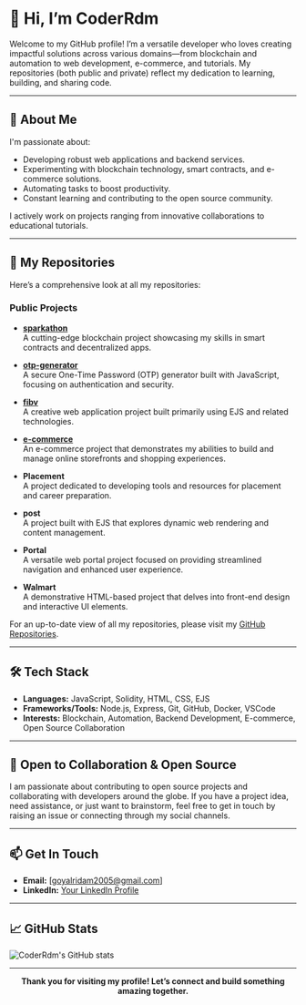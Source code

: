 # 👋 Hi, I’m CoderRdm

Welcome to my GitHub profile! I’m a versatile developer who loves creating impactful solutions across various domains—from blockchain and automation to web development, e-commerce, and tutorials. My repositories (both public and private) reflect my dedication to learning, building, and sharing code.

---

## 🚀 About Me

I'm passionate about:
- Developing robust web applications and backend services.
- Experimenting with blockchain technology, smart contracts, and e-commerce solutions.
- Automating tasks to boost productivity.
- Constant learning and contributing to the open source community.

I actively work on projects ranging from innovative collaborations to educational tutorials.

---

## 📂 My Repositories

Here’s a comprehensive look at all my repositories:

### Public Projects
- **[sparkathon](https://github.com/CoderRdm/sparkathon)**  
  A cutting-edge blockchain project showcasing my skills in smart contracts and decentralized apps.
  
- **[otp-generator](https://github.com/CoderRdm/otp-generator)**  
  A secure One-Time Password (OTP) generator built with JavaScript, focusing on authentication and security.

- **[fibv](https://github.com/CoderRdm/fibv)**  
  A creative web application project built primarily using EJS and related technologies.

- **[e-commerce](https://github.com/CoderRdm/e-commerce)**  
  An e-commerce project that demonstrates my abilities to build and manage online storefronts and shopping experiences.

- **Placement**  
  A project dedicated to developing tools and resources for placement and career preparation.

- **post**  
  A project built with EJS that explores dynamic web rendering and content management.

- **Portal**  
  A versatile web portal project focused on providing streamlined navigation and enhanced user experience.

- **Walmart**  
  A demonstrative HTML-based project that delves into front-end design and interactive UI elements.


For an up-to-date view of all my repositories, please visit my [GitHub Repositories](https://github.com/CoderRdm?tab=repositories).

---

## 🛠️ Tech Stack

- **Languages:** JavaScript, Solidity, HTML, CSS, EJS
- **Frameworks/Tools:** Node.js, Express, Git, GitHub, Docker, VSCode
- **Interests:** Blockchain, Automation, Backend Development, E-commerce, Open Source Collaboration

---

## 🤝 Open to Collaboration & Open Source

I am passionate about contributing to open source projects and collaborating with developers around the globe. If you have a project idea, need assistance, or just want to brainstorm, feel free to get in touch by raising an issue or connecting through my social channels.

---

## 📫 Get In Touch

- **Email:** [goyalridam2005@gmail.com]
- **LinkedIn:** [Your LinkedIn Profile](www.linkedin.com/in/ridam-goyal-393b792a4)

---

## 📈 GitHub Stats

![CoderRdm's GitHub stats](https://github-readme-stats.vercel.app/api?username=CoderRdm&show_icons=true&theme=radical)

---

<p align="center">
  <b>Thank you for visiting my profile! Let’s connect and build something amazing together.</b>
</p>
